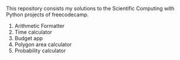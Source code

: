 This repository consists my solutions to the Scientific Computing with Python projects of freecodecamp.
1. Arithmetic Formatter
2. Time calculator
3. Budget app
4. Polygon area calculator
5. Probability calculator
